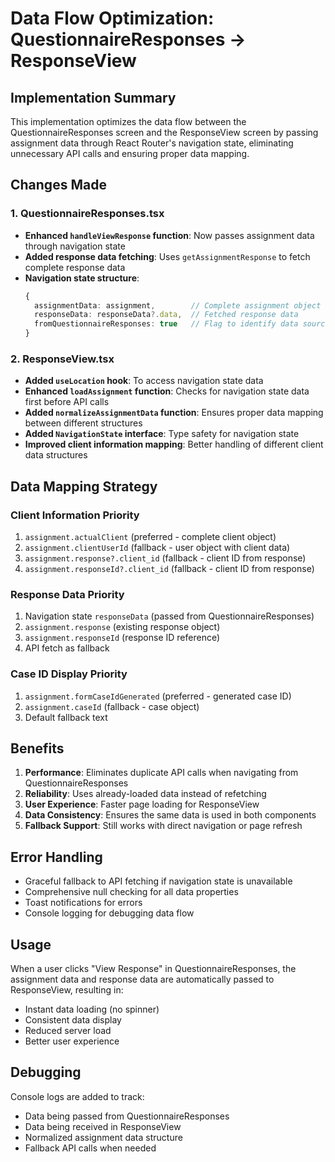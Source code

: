 # Data Flow Optimization: QuestionnaireResponses → ResponseView

## Implementation Summary

This implementation optimizes the data flow between the QuestionnaireResponses screen and the ResponseView screen by passing assignment data through React Router's navigation state, eliminating unnecessary API calls and ensuring proper data mapping.

## Changes Made

### 1. QuestionnaireResponses.tsx
- **Enhanced `handleViewResponse` function**: Now passes assignment data through navigation state
- **Added response data fetching**: Uses `getAssignmentResponse` to fetch complete response data
- **Navigation state structure**:
  ```typescript
  {
    assignmentData: assignment,        // Complete assignment object from list
    responseData: responseData?.data,  // Fetched response data
    fromQuestionnaireResponses: true   // Flag to identify data source
  }
  ```

### 2. ResponseView.tsx
- **Added `useLocation` hook**: To access navigation state data
- **Enhanced `loadAssignment` function**: Checks for navigation state data first before API calls
- **Added `normalizeAssignmentData` function**: Ensures proper data mapping between different structures
- **Added `NavigationState` interface**: Type safety for navigation state
- **Improved client information mapping**: Better handling of different client data structures

## Data Mapping Strategy

### Client Information Priority
1. `assignment.actualClient` (preferred - complete client object)
2. `assignment.clientUserId` (fallback - user object with client data)
3. `assignment.response?.client_id` (fallback - client ID from response)
4. `assignment.responseId?.client_id` (fallback - client ID from response)

### Response Data Priority
1. Navigation state `responseData` (passed from QuestionnaireResponses)
2. `assignment.response` (existing response object)
3. `assignment.responseId` (response ID reference)
4. API fetch as fallback

### Case ID Display Priority
1. `assignment.formCaseIdGenerated` (preferred - generated case ID)
2. `assignment.caseId` (fallback - case object)
3. Default fallback text

## Benefits

1. **Performance**: Eliminates duplicate API calls when navigating from QuestionnaireResponses
2. **Reliability**: Uses already-loaded data instead of refetching
3. **User Experience**: Faster page loading for ResponseView
4. **Data Consistency**: Ensures the same data is used in both components
5. **Fallback Support**: Still works with direct navigation or page refresh

## Error Handling

- Graceful fallback to API fetching if navigation state is unavailable
- Comprehensive null checking for all data properties
- Toast notifications for errors
- Console logging for debugging data flow

## Usage

When a user clicks "View Response" in QuestionnaireResponses, the assignment data and response data are automatically passed to ResponseView, resulting in:
- Instant data loading (no spinner)
- Consistent data display
- Reduced server load
- Better user experience

## Debugging

Console logs are added to track:
- Data being passed from QuestionnaireResponses
- Data being received in ResponseView
- Normalized assignment data structure
- Fallback API calls when needed
